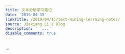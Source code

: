 ```yaml
---
title: 文本分析学习笔记
date: '2019-04-15'
linkTitle: /2019/04/15/text-mining-learning-notes/
source: Jiaxiang Li's Blog
description: '  ...'
disable_comments: true
---
```

  ...